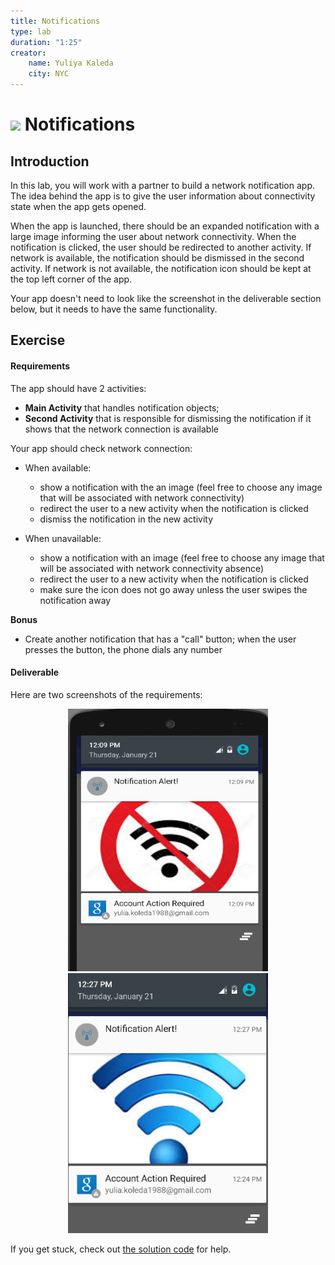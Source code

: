 ```yaml
---
title: Notifications
type: lab
duration: "1:25"
creator:
    name: Yuliya Kaleda
    city: NYC
---
```


# ![](https://ga-dash.s3.amazonaws.com/production/assets/logo-9f88ae6c9c3871690e33280fcf557f33.png) Notifications

## Introduction


In this lab, you will work with a partner to build a network notification app. The idea behind the app is to give the user information about connectivity state when the app gets opened.

When the app is launched, there should be an expanded notification with a large image informing the user about network connectivity. When the notification is clicked, the user should be redirected to another activity. If network is available,
the notification should be dismissed in the second activity. If network is not available, the notification icon should be kept at the top left corner of the app.

Your app doesn't need to look like the screenshot in the deliverable section below, but it needs to have the same functionality.

## Exercise

#### Requirements

The app should have 2 activities:  

- **Main Activity** that handles notification objects;  
- **Second Activity** that is responsible for dismissing the notification if it shows that the network connection is available

Your app should check network connection:

* When available:

  * show a notification with the an image (feel free to choose any image that will be associated with network connectivity)
  * redirect the user to a new activity when the notification is clicked
  * dismiss the notification in the new activity

* When unavailable:

  * show a notification with an image (feel free to choose any image that will be associated with network connectivity absence)
  * redirect the user to a new activity when the notification is clicked
  * make sure the icon does not go away unless the user swipes the notification away

**Bonus**

- Create another notification that has a "call" button; when the user presses the button, the phone dials any number

#### Deliverable

Here are two screenshots of the requirements:

<p align="center">

  <img src="./screenshots/no_network.png" width="320" height="420">

  <img src="./screenshots/Screen Shot 2016-01-21 at 12.29.01 PM.png" width="320">

</p>

If you get stuck, check out [the solution code](solution-code) for help.
